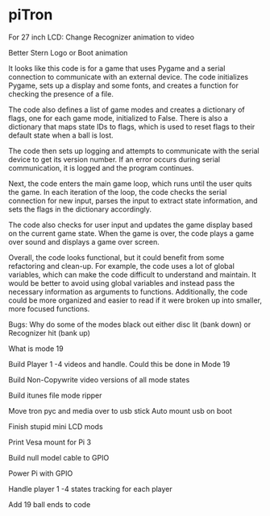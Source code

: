 # piTron

For 27 inch LCD:
Change Recognizer animation to video

Better Stern Logo or Boot animation

It looks like this code is for a game that uses Pygame and a serial connection to communicate with an external device. The code initializes Pygame, sets up a display and some fonts, and creates a function for checking the presence of a file.

The code also defines a list of game modes and creates a dictionary of flags, one for each game mode, initialized to False. There is also a dictionary that maps state IDs to flags, which is used to reset flags to their default state when a ball is lost.

The code then sets up logging and attempts to communicate with the serial device to get its version number. If an error occurs during serial communication, it is logged and the program continues.

Next, the code enters the main game loop, which runs until the user quits the game. In each iteration of the loop, the code checks the serial connection for new input, parses the input to extract state information, and sets the flags in the dictionary accordingly.

The code also checks for user input and updates the game display based on the current game state. When the game is over, the code plays a game over sound and displays a game over screen.

Overall, the code looks functional, but it could benefit from some refactoring and clean-up. For example, the code uses a lot of global variables, which can make the code difficult to understand and maintain. It would be better to avoid using global variables and instead pass the necessary information as arguments to functions. Additionally, the code could be more organized and easier to read if it were broken up into smaller, more focused functions.



Bugs:
Why do some of the modes black out either disc lit (bank down) or Recognizer hit (bank up)

What is mode 19

Build Player 1 -4 videos and handle.  Could this be done in Mode 19

Build Non-Copywrite video versions of all mode states

Build itunes file mode ripper

Move tron pyc and media over to usb stick
Auto mount usb on boot



Finish stupid mini LCD mods

Print Vesa mount for Pi 3

Build null model cable to GPIO

Power Pi with GPIO


Handle player 1 -4 states tracking for each player


Add 19 ball ends to code

